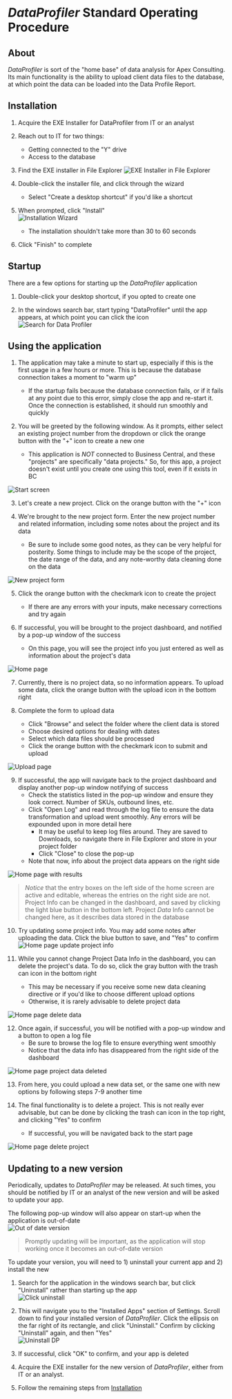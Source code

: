 # *DataProfiler* Standard Operating Procedure

## About

*DataProfiler* is sort of the "home base" of data analysis for Apex Consulting. Its main functionality is the ability to upload client data files to the database, at which point the data can be loaded into the Data Profile Report.


## Installation

1. Acquire the EXE Installer for DataProfiler from IT or an analyst

2. Reach out to IT for two things:  
    - Getting connected to the "Y" drive  
    - Access to the database

3. Find the EXE installer in File Explorer
![EXE Installer in File Explorer](./screenshots/data%20profiler%20exe%20file%20explorer.png)

4. Double-click the installer file, and click through the wizard  
    - Select "Create a desktop shortcut" if you'd like a shortcut  

5. When prompted, click "Install"  
    ![Installation Wizard](./screenshots/installation%20wizard.png)  
    - The installation shouldn't take more than 30 to 60 seconds

6. Click "Finish" to complete


## Startup

There are a few options for starting up the *DataProfiler* application

1. Double-click your desktop shortcut, if you opted to create one  

2. In the windows search bar, start typing "DataProfiler" until the app appears, at which point you can click the icon  
![Search for Data Profiler](./screenshots/search%20for%20data%20profiler.png)  


## Using the application

1. The application may take a minute to start up, especially if this is the first usage in a few hours or more. This is because the database connection takes a moment to "warm up"    
    - If the startup fails because the database connection fails, or if it fails at any point due to this error, simply close the app and re-start it. Once the connection is established, it should run smoothly and quickly  

2. You will be greeted by the following window. As it prompts, either select an existing project number from the dropdown or click the orange button with the "+" icon to create a new one  
    - This application is *NOT* connected to Business Central, and these "projects" are specifically "data projects." So, for this app, a project doesn't exist until you create one using this tool, even if it exists in BC    

![Start screen](./screenshots/start%20screen.png)

3. Let's create a new project. Click on the orange button with the "+" icon  

4. We're brought to the new project form. Enter the new project number and related information, including some notes about the project and its data    
    - Be sure to include some good notes, as they can be very helpful for posterity. Some things to include may be the scope of the project, the date range of the data, and any note-worthy data cleaning done on the data  
    
![New project form](./screenshots/new%20project%20page.png)  

5. Click the orange button with the checkmark icon to create the project  
    - If there are any errors with your inputs, make necessary corrections and try again  

6. If successful, you will be brought to the project dashboard, and notified by a pop-up window of the success  
    - On this page, you will see the project info you just entered as well as information about the project's data  
    
![Home page](./screenshots/home%20page.png)  

7. Currently, there is no project data, so no information appears. To upload some data, click the orange button with the upload icon in the bottom right  

8. Complete the form to upload data  
    - Click "Browse" and select the folder where the client data is stored  
    - Choose desired options for dealing with dates  
    - Select which data files should be processed  
    - Click the orange button with the checkmark icon to submit and upload  
    
![Upload page](./screenshots/upload%20page.png)  

9. If successful, the app will navigate back to the project dashboard and display another pop-up window notifying of success  
    - Check the statistics listed in the pop-up window and ensure they look correct. Number of SKUs, outbound lines, etc.  
    - Click "Open Log" and read through the log file to ensure the data transformation and upload went smoothly. Any errors will be expounded upon in more detail here  
        - It may be useful to keep log files around. They are saved to Downloads, so navigate there in File Explorer and store in your project folder  
        - Click "Close" to close the pop-up  
    - Note that now, info about the project data appears on the right side  
    
![Home page with results](./screenshots/home%20page%20upload%20results.png)  


> *Notice* that the entry boxes on the left side of the home screen are active and editable, whereas the entries on the right side are not. Project Info can be changed in the dashboard, and saved by clicking the light blue button in the bottom left. Project *Data* Info cannot be changed here, as it describes data stored in the database  

10. Try updating some project info. You may add some notes after uploading the data. Click the blue button to save, and "Yes" to confirm    
![Home page update project info](./screenshots/home%20page%20update%20project%20info.png)  

11. While you cannot change Project Data Info in the dashboard, you can delete the project's data. To do so, click the gray button with the trash can icon in the bottom right  
    - This may be necessary if you receive some new data cleaning directive or if you'd like to choose different upload options  
    - Otherwise, it is rarely advisable to delete project data  
    
![Home page delete data](./screenshots/home%20page%20delete%20project%20data.png)  

12. Once again, if successful, you will be notified with a pop-up window and a button to open a log file  
    - Be sure to browse the log file to ensure everything went smoothly  
    - Notice that the data info has disappeared from the right side of the dashboard  

![Home page project data deleted](./screenshots/home%20page%20project%20data%20deleted.png)  

13. From here, you could upload a new data set, or the same one with new options by following steps 7-9 another time  

14. The final functionality is to delete a project. This is not really ever advisable, but can be done by clicking the trash can icon in the top right, and clicking "Yes" to confirm  
    - If successful, you will be navigated back to the start page  

![Home page delete project](./screenshots/home%20page%20delete%20project.png)  


## Updating to a new version

Periodically, updates to *DataProfiler* may be released. At such times, you should be notified by IT or an analyst of the new version and will be asked to update your app.  

The following pop-up window will also appear on start-up when the application is out-of-date    
![Out of date version](./screenshots/update%20to%20latest%20version.png)   
> Promptly updating will be important, as the application will stop working once it becomes an out-of-date version 

To update your version, you will need to 1) uninstall your current app and 2) install the new

1. Search for the application in the windows search bar, but click "Uninstall" rather than starting up the app  
![Click uninstall](./screenshots/uninstall.png)  

2. This will navigate you to the "Installed Apps" section of Settings. Scroll down to find your installed version of *DataProfiler*. Click the ellipsis on the far right of its rectangle, and click "Uninstall." Confirm by clicking "Uninstall" again, and then "Yes"  
![Uninstall DP](./screenshots/uninstall%20page.png)  

3. If successful, click "OK" to confirm, and your app is deleted  

4. Acquire the EXE installer for the new version of *DataProfiler*, either from IT or an analyst. 

5. Follow the remaining steps from <a href="#installation">Installation</a>  